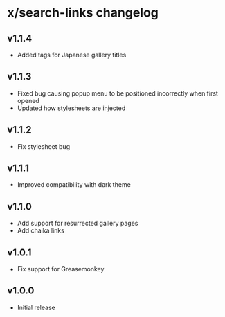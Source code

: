 # x/search-links changelog

## v1.1.4
* Added tags for Japanese gallery titles

## v1.1.3
* Fixed bug causing popup menu to be positioned incorrectly when first opened
* Updated how stylesheets are injected

## v1.1.2
* Fix stylesheet bug

## v1.1.1
* Improved compatibility with dark theme

## v1.1.0
* Add support for resurrected gallery pages
* Add chaika links

## v1.0.1
* Fix support for Greasemonkey

## v1.0.0
* Initial release
